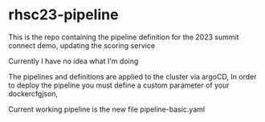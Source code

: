 # rhsc23-pipeline

This is the repo containing the pipeline definition for the 2023 summit connect demo, updating the scoring service

Currently I have no idea what I'm doing

The pipelines and definitions are applied to the cluster via argoCD, 
In order to deploy the pipeline you must define a custom parameter of your dockercfgjson,

Current working pipeline is the new file pipeline-basic.yaml
